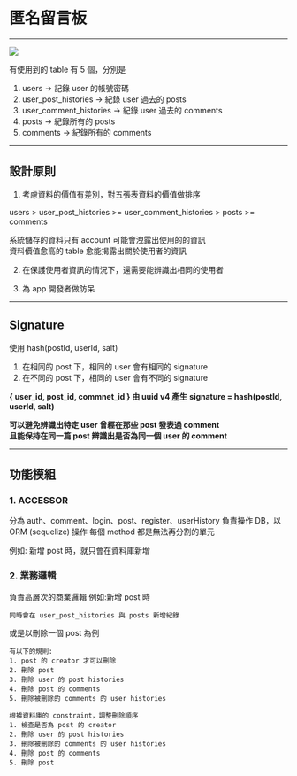 # 匿名留言板
---

![](https://i.imgur.com/hy5KIoR.jpg)


有使用到的 table 有 5 個，分別是
1. users -> 記錄 user 的帳號密碼
2. user_post_histories -> 紀錄 user 過去的 posts
3. user_comment_histories -> 紀錄 user 過去的 comments
4. posts -> 紀錄所有的 posts
5. comments -> 紀錄所有的 comments




---

## 設計原則

1. 考慮資料的價值有差別，對五張表資料的價值做排序

users >  user_post_histories >= user_comment_histories  > 
 posts >= comments 

系統儲存的資料只有 account 可能會洩露出使用的的資訊  
資料價值愈高的 table 愈能揭露出關於使用者的資訊

2. 在保護使用者資訊的情況下，還需要能辨識出相同的使用者

3. 為 app 開發者做防呆

---

## Signature

使用 hash(postId, userId, salt)
1. 在相同的 post 下，相同的 user 會有相同的 signature
2. 在不同的 post 下，相同的 user 會有不同的 signature


**{ user_id, post_id, commnet_id } 由 uuid v4 產生**
**signature = hash(postId, userId, salt)**



**可以避免辨識出特定 user 曾經在那些 post 發表過 comment**  
**且能保持在同一篇 post 辨識出是否為同一個 user 的 comment**

---

## 功能模組

### 1. ACCESSOR

分為 auth、comment、login、post、register、userHistory
負責操作 DB，以 ORM (sequelize) 操作
每個 method 都是無法再分割的單元

例如:
新增 post 時，就只會在資料庫新增 



### 2. 業務邏輯

負責高層次的商業邏輯
例如:新增 post 時

	同時會在 user_post_histories 與 posts 新增紀錄

或是以刪除一個 post 為例

	有以下的規則:
	1. post 的 creator 才可以刪除
	2. 刪除 post
	3. 刪除 user 的 post histories
	4. 刪除 post 的 comments
	5. 刪除被刪除的 comments 的 user histories

	根據資料庫的 constraint，調整刪除順序
	1. 檢查是否為 post 的 creator
	2. 刪除 user 的 post histories
	3. 刪除被刪除的 comments 的 user histories
	4. 刪除 post 的 comments
	5. 刪除 post
